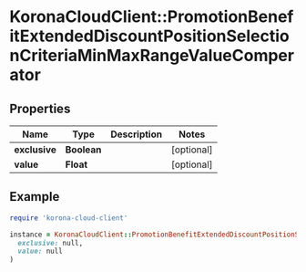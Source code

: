 # KoronaCloudClient::PromotionBenefitExtendedDiscountPositionSelectionCriteriaMinMaxRangeValueComperator

## Properties

| Name | Type | Description | Notes |
| ---- | ---- | ----------- | ----- |
| **exclusive** | **Boolean** |  | [optional] |
| **value** | **Float** |  | [optional] |

## Example

```ruby
require 'korona-cloud-client'

instance = KoronaCloudClient::PromotionBenefitExtendedDiscountPositionSelectionCriteriaMinMaxRangeValueComperator.new(
  exclusive: null,
  value: null
)
```

